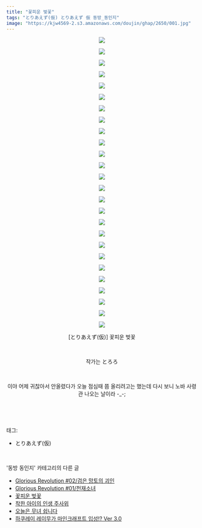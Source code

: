 ```yaml
---
title: "꽃피운 벚꽃"
tags: "とりあえず(仮) とりあえず 仮 동방_동인지"
image: "https://kjw4569-2.s3.amazonaws.com/doujin/ghap/2650/001.jpg"
---
```

<div class="article">
<p style="text-align: center; clear: none; float: none;"><img src="{{ site.imgserver9 }}/ghap/2650/001.jpg"/></p>
<p style="text-align: center; clear: none; float: none;"><img src="{{ site.imgserver9 }}/ghap/2650/002.jpg"/></p>
<p style="text-align: center; clear: none; float: none;"><img src="{{ site.imgserver9 }}/ghap/2650/003.jpg"/></p>
<p style="text-align: center; clear: none; float: none;"><img src="{{ site.imgserver9 }}/ghap/2650/004.jpg"/></p>
<p style="text-align: center; clear: none; float: none;"><img src="{{ site.imgserver9 }}/ghap/2650/005.jpg"/></p>
<p style="text-align: center; clear: none; float: none;"><img src="{{ site.imgserver9 }}/ghap/2650/006.jpg"/></p>
<p style="text-align: center; clear: none; float: none;"><img src="{{ site.imgserver9 }}/ghap/2650/007.jpg"/></p>
<p style="text-align: center; clear: none; float: none;"><img src="{{ site.imgserver9 }}/ghap/2650/008.jpg"/></p>
<p style="text-align: center; clear: none; float: none;"><img src="{{ site.imgserver9 }}/ghap/2650/009.jpg"/></p>
<p style="text-align: center; clear: none; float: none;"><img src="{{ site.imgserver9 }}/ghap/2650/010.jpg"/></p>
<p style="text-align: center; clear: none; float: none;"><img src="{{ site.imgserver9 }}/ghap/2650/011.jpg"/></p>
<p style="text-align: center; clear: none; float: none;"><img src="{{ site.imgserver9 }}/ghap/2650/012.jpg"/></p>
<p style="text-align: center; clear: none; float: none;"><img src="{{ site.imgserver9 }}/ghap/2650/013.jpg"/></p>
<p style="text-align: center; clear: none; float: none;"><img src="{{ site.imgserver9 }}/ghap/2650/014.jpg"/></p>
<p style="text-align: center; clear: none; float: none;"><img src="{{ site.imgserver9 }}/ghap/2650/015.jpg"/></p>
<p style="text-align: center; clear: none; float: none;"><img src="{{ site.imgserver9 }}/ghap/2650/016.jpg"/></p>
<p style="text-align: center; clear: none; float: none;"><img src="{{ site.imgserver9 }}/ghap/2650/017.jpg"/></p>
<p style="text-align: center; clear: none; float: none;"><img src="{{ site.imgserver9 }}/ghap/2650/018.jpg"/></p>
<p style="text-align: center; clear: none; float: none;"><img src="{{ site.imgserver9 }}/ghap/2650/019.jpg"/></p>
<p style="text-align: center; clear: none; float: none;"><img src="{{ site.imgserver9 }}/ghap/2650/020.jpg"/></p>
<p style="text-align: center; clear: none; float: none;"><img src="{{ site.imgserver9 }}/ghap/2650/021.jpg"/></p>
<p style="text-align: center; clear: none; float: none;"><img src="{{ site.imgserver9 }}/ghap/2650/022.jpg"/></p>
<p style="text-align: center; clear: none; float: none;"><img src="{{ site.imgserver9 }}/ghap/2650/023.jpg"/></p>
<p style="text-align: center; clear: none; float: none;"><img src="{{ site.imgserver9 }}/ghap/2650/024.jpg"/></p>
<p style="text-align: center; clear: none; float: none;"><img src="{{ site.imgserver9 }}/ghap/2650/025.jpg"/></p>
<p style="text-align: center; clear: none; float: none;"><img src="{{ site.imgserver9 }}/ghap/2650/026.jpg"/></p>
<p style="text-align: center; clear: none; float: none;">[とりあえず(仮)] 꽃피운 벚꽃</p>
<p style="text-align: center; clear: none; float: none;"><br/></p>
<p style="text-align: center; clear: none; float: none;">작가는 とろろ</p>
<p style="text-align: center; clear: none; float: none;"><br/></p>
<p style="text-align: center; clear: none; float: none;">이야 어제 귀찮아서 안올렸다가 오늘 점심때 쯤 올리려고는 했는데 다시 보니 노바 사령관 나오는 날이라 -_-;</p>
<p><br/></p>
</div><br/>
<div class="tagTrail">
<p>태그: </p>
<ul>
<li>とりあえず(仮)</li>
</ul>
</div><br/>
<div class="another">
<p>'동방 동인지' 카테고리의 다른 글</p>
<ul>
<li><a href="/ghap_2653">Glorious Revolution #02/검은 망토의 괴인</a></li>
<li><a href="/ghap_2652">Glorious Revolution #01/천재소녀</a></li>
<li><a href="/ghap_2650">꽃피운 벚꽃</a></li>
<li><a href="/ghap_2649">착한 아이의 인생 주사위</a></li>
<li><a href="/ghap_2646">오늘은 무녀 쉽니다</a></li>
<li><a href="/ghap_2645">하쿠레이 레이무가 마인크래프트 입성!? Ver 3.0</a></li>
</ul>
</div><br/>
<div class="cb_module cb_fluid">
<div class="cb_wrt cb_profile">
</div><!-- commentList close -->
</div><br/>
